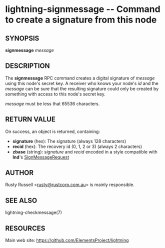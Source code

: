 lightning-signmessage -- Command to create a signature from this node
=====================================================================

SYNOPSIS
--------

**signmessage** *message*

DESCRIPTION
-----------

The **signmessage** RPC command creates a digital signature of
*message* using this node's secret key.  A receiver who knows your
node's *id* and the *message* can be sure that the resulting signature could
only be created by something with access to this node's secret key.

*message* must be less that 65536 characters.

RETURN VALUE
------------
[comment]: # (GENERATE-FROM-SCHEMA-START)
On success, an object is returned, containing:

- **signature** (hex): The signature (always 128 characters)
- **recid** (hex): The recovery id (0, 1, 2 or 3) (always 2 characters)
- **zbase** (string): *signature* and *recid* encoded in a style compatible with **lnd**'s [SignMessageRequest](https://api.lightning.community/#grpc-request-signmessagerequest)

[comment]: # (GENERATE-FROM-SCHEMA-END)

AUTHOR
------

Rusty Russell <<rusty@rustcorp.com.au>> is mainly responsible.

SEE ALSO
--------

lightning-checkmessage(7)

RESOURCES
---------

Main web site: <https://github.com/ElementsProject/lightning>

[comment]: # ( SHA256STAMP:cf7372c221ee6846fb8e7aca3e841b687e4b4f21262a0cc8a430b375e17e70cb)
